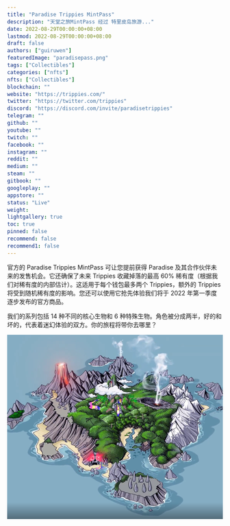 ```yaml
---
title: "Paradise Trippies MintPass"
description: "天堂之旅MintPass 经过 特里皮岛旅游..."
date: 2022-08-29T00:00:00+08:00
lastmod: 2022-08-29T00:00:00+08:00
draft: false
authors: ["guiruwen"]
featuredImage: "paradisepass.png"
tags: ["Collectibles"]
categories: ["nfts"]
nfts: ["Collectibles"]
blockchain: ""
website: "https://trippies.com/"
twitter: "https://twitter.com/trippies"
discord: "https://discord.com/invite/paradisetrippies"
telegram: ""
github: ""
youtube: ""
twitch: ""
facebook: ""
instagram: ""
reddit: ""
medium: ""
steam: ""
gitbook: ""
googleplay: ""
appstore: ""
status: "Live"
weight: 
lightgallery: true
toc: true
pinned: false
recommend: false
recommend1: false
---
```

官方的 Paradise Trippies MintPass 可让您提前获得 Paradise 及其合作伙伴未来的发售机会。它还确保了未来 Trippies 收藏掉落的最高 60% 稀有度（根据我们对稀有度的内部估计）。这适用于每个钱包最多两个 Trippies，额外的 Trippies 将受到随机稀有度的影响。您还可以使用它抢先体验我们将于 2022 年第一季度逐步发布的官方商品。

我们的系列包括 14 种不同的核心生物和 6 种特殊生物。角色被分成两半，好的和坏的，代表着迷幻体验的双方。你的旅程将带你去哪里？

![nft](01.png)